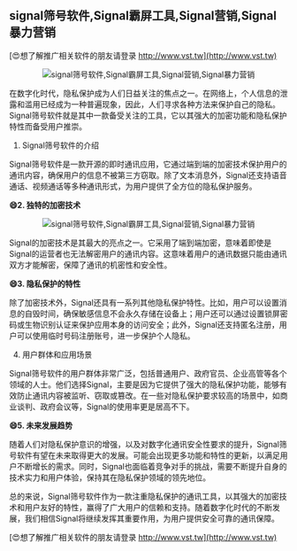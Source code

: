 ## **signal筛号软件,Signal霸屏工具,Signal营销,Signal暴力营销**

[😍想了解推广相关软件的朋友请登录 http://www.vst.tw](http://www.vst.tw)

 <center><img src="https://vst.tw/MP4/tuiguang/png/6.png" alt="signal筛号软件,Signal霸屏工具,Signal营销,Signal暴力营销"></center>

在数字化时代，隐私保护成为人们日益关注的焦点之一。在网络上，个人信息的泄露和滥用已经成为一种普遍现象，因此，人们寻求各种方法来保护自己的隐私。Signal筛号软件就是其中一款备受关注的工具，它以其强大的加密功能和隐私保护特性而备受用户推崇。

1. Signal筛号软件的介绍

Signal筛号软件是一款开源的即时通讯应用，它通过端到端的加密技术保护用户的通讯内容，确保用户的信息不被第三方窃取。除了文本消息外，Signal还支持语音通话、视频通话等多种通讯形式，为用户提供了全方位的隐私保护服务。

**😄2. 独特的加密技术**

 <center><img src="https://vst.tw/MP4/tuiguang/png/4.png" alt="signal筛号软件,Signal霸屏工具,Signal营销,Signal暴力营销"></center>

Signal的加密技术是其最大的亮点之一。它采用了端到端加密，意味着即使是Signal的运营者也无法解密用户的通讯内容。这意味着用户的通讯数据只能由通讯双方才能解密，保障了通讯的机密性和安全性。

**😄3. 隐私保护的特性**

除了加密技术外，Signal还具有一系列其他隐私保护特性。比如，用户可以设置消息的自毁时间，确保敏感信息不会永久存储在设备上；用户还可以通过设置锁屏密码或生物识别认证来保护应用本身的访问安全；此外，Signal还支持匿名注册，用户可以使用临时号码注册账号，进一步保护个人隐私。

4. 用户群体和应用场景

Signal筛号软件的用户群体非常广泛，包括普通用户、政府官员、企业高管等各个领域的人士。他们选择Signal，主要是因为它提供了强大的隐私保护功能，能够有效防止通讯内容被监听、窃取或篡改。在一些对隐私保护要求较高的场景中，如商业谈判、政府会议等，Signal的使用率更是居高不下。

**😄5. 未来发展趋势**

随着人们对隐私保护意识的增强，以及对数字化通讯安全性要求的提升，Signal筛号软件有望在未来取得更大的发展。可能会出现更多功能和特性的更新，以满足用户不断增长的需求。同时，Signal也面临着竞争对手的挑战，需要不断提升自身的技术实力和用户体验，保持其在隐私保护领域的领先地位。

总的来说，Signal筛号软件作为一款注重隐私保护的通讯工具，以其强大的加密技术和用户友好的特性，赢得了广大用户的信赖和支持。随着数字化时代的不断发展，我们相信Signal将继续发挥其重要作用，为用户提供安全可靠的通讯保障。

[😍想了解推广相关软件的朋友请登录 http://www.vst.tw](http://www.vst.tw)



